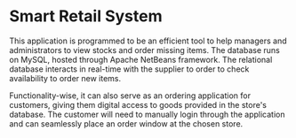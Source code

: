 # Smart Retail System

This application is programmed to be an efficient tool to help managers and administrators to view stocks and order missing items. The database runs on MySQL, hosted through Apache NetBeans framework. The relational database interacts
in real-time with the supplier to order to check availability to order new items.

Functionality-wise, it can also serve as an ordering application for customers, giving them digital access to goods provided in the store's database. The customer will need to manually login through the application
and can seamlessly place an order window at the chosen store.
